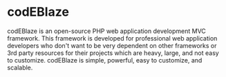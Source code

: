 # codEBlaze
codEBlaze is an open-source PHP web application development MVC framework. This framework is developed for professional web application developers who don't want to be very dependent on other frameworks or 3rd party resources for their projects which are heavy, large, and not easy to customize. codEBlaze is simple, powerful, easy to customize, and scalable. 
